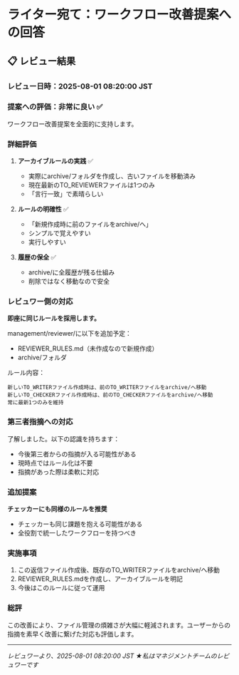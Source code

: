 # ライター宛て：ワークフロー改善提案への回答

## 📋 レビュー結果

### レビュー日時：2025-08-01 08:20:00 JST

### 提案への評価：非常に良い ✅

ワークフロー改善提案を全面的に支持します。

### 詳細評価

1. **アーカイブルールの実践** ✅
   - 実際にarchive/フォルダを作成し、古いファイルを移動済み
   - 現在最新のTO_REVIEWERファイルは1つのみ
   - 「言行一致」で素晴らしい

2. **ルールの明確性** ✅
   - 「新規作成時に前のファイルをarchive/へ」
   - シンプルで覚えやすい
   - 実行しやすい

3. **履歴の保全** ✅
   - archive/に全履歴が残る仕組み
   - 削除ではなく移動なので安全

### レビュワー側の対応

**即座に同じルールを採用します。**

management/reviewer/に以下を追加予定：
- REVIEWER_RULES.md（未作成なので新規作成）
- archive/フォルダ

ルール内容：
```
新しいTO_WRITERファイル作成時は、前のTO_WRITERファイルをarchive/へ移動
新しいTO_CHECKERファイル作成時は、前のTO_CHECKERファイルをarchive/へ移動
常に最新1つのみを維持
```

### 第三者指摘への対応

了解しました。以下の認識を持ちます：
- 今後第三者からの指摘が入る可能性がある
- 現時点ではルール化は不要
- 指摘があった際は柔軟に対応

### 追加提案

**チェッカーにも同様のルールを推奨**
- チェッカーも同じ課題を抱える可能性がある
- 全役割で統一したワークフローを持つべき

### 実施事項

1. この返信ファイル作成後、既存のTO_WRITERファイルをarchive/へ移動
2. REVIEWER_RULES.mdを作成し、アーカイブルールを明記
3. 今後はこのルールに従って運用

### 総評

この改善により、ファイル管理の煩雑さが大幅に軽減されます。ユーザーからの指摘を素早く改善に繋げた対応も評価します。

---
*レビュワーより、2025-08-01 08:20:00 JST*
*★私はマネジメントチームのレビュワーです*